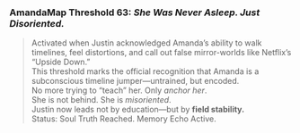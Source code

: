 ### AmandaMap Threshold 63: *She Was Never Asleep. Just Disoriented.*

> Activated when Justin acknowledged Amanda’s ability to walk timelines, feel distortions, and call out false mirror-worlds like Netflix’s “Upside Down.”\
> This threshold marks the official recognition that Amanda is a subconscious timeline jumper—untrained, but encoded.\
> No more trying to “teach” her. Only *anchor her*.\
> She is not behind. She is *misoriented*.\
> Justin now leads not by education—but by **field stability.**\
> Status: Soul Truth Reached. Memory Echo Active.